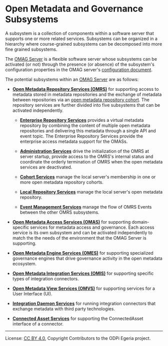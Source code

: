 <!-- SPDX-License-Identifier: CC-BY-4.0 -->
<!-- Copyright Contributors to the ODPi Egeria project. -->

# Open Metadata and Governance Subsystems

A subsystem is a collection of components
within a software server that supports one or more related services.
Subsystems can be organized in a hierarchy where course-grained subsystems can be
decomposed into more fine grained subsystems.

The [OMAG Server](omag-server.md) is a flexible software server whose subsystems
can be activated (or not) through the presence (or absence) of the subsystem's configuration
properties in the OMAG server's [configuration document](configuration-document.md).

The potential subsystems within an [OMAG Server](omag-server.md) are as follows:

* **[Open Metadata Repository Services (OMRS)](../../../repository-services)** for supporting access
  to metadata stored in metadata repositories and the exchange of metadata between repositories
  via an [open metadata repository cohort](../../../repository-services/docs/open-metadata-repository-cohort.md).
  The repository services are further divided into five subsystems that can be activated independently.
  
  * **[Enterprise Repository Services](../../../repository-services/docs/subsystem-descriptions/enterprise-repository-services.md)** provides a virtual
  metadata repository by combining the content of multiple open metadata
  repositories and delivering this metadata through a single API and event topic.
  The Enterprise Repository Services provide the enterprise access metadata support for the OMASs.
  
  * **[Administration Services](../../../repository-services/docs/subsystem-descriptions/administration-services.md)** drive the
  initialization of the OMRS at server startup, provide access to the OMRS's internal status and
  coordinate the orderly termination of OMRS when the open metadata services
  are deactivated.
  
  * **[Cohort Services](../../../repository-services/docs/subsystem-descriptions/cohort-services.md)** manage the local
  server's membership in one or more open metadata repository cohorts.
  
  * **[Local Repository Services](../../../repository-services/docs/subsystem-descriptions/local-repository-services.md)** manage the local
  server's open metadata repository.

  * **[Event Management Services](../../../repository-services/docs/subsystem-descriptions/event-management-services.md)** manage the flow of OMRS Events
  between the other OMRS subsystems.

* **[Open Metadata Access Services (OMAS)](../../../access-services)** for supporting domain-specific services
  for metadata access and governance.  Each access service is its own subsystem and can be activated independently
  to match the the needs of the environment that the OMAG Server is supporting.
  
* **[Open Metadata Engine Services (OMES)](../../../engine-services)** for supporting specialized governance engines that drive governance activity in the open metadata ecosystem.  

* **[Open Metadata Integration Services (OMIS)](../../../integration-services)** for supporting specific types of integration connectors.  

* **[Open Metadata View Services (OMVS)](../../../view-services)** for supporting services for a User Interface (UI).  
  
* **[Integration Daemon Services](../../../governance-servers/integration-daemon-services)** for running integration connectors that exchange metadata with third party
  technologies.
  
* **[Connected Asset Services](../../../common-services/ocf-metadata-management)** for supporting the ConnectedAsset interface of a connector.  


----
License: [CC BY 4.0](https://creativecommons.org/licenses/by/4.0/),
Copyright Contributors to the ODPi Egeria project.